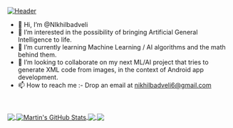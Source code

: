 
[![Header](https://user-images.githubusercontent.com/24986098/153083159-3a0c43b1-1ac2-401a-a721-c3c11a995d5f.png "Header")](https://google.co.in/)


- 👋 Hi, I’m @NIkhilbadveli
- 👀 I’m interested in the possibility of bringing Artificial General Intelligence to life.
- 🌱 I’m currently learning Machine Learning / AI algorithms and the math behind them.
- 💞️ I’m looking to collaborate on my next ML/AI project that tries to generate XML code from images, in the context of Android app development.
- 📫 How to reach me :- Drop an email at nikhilbadveli6@gmail.com

</br>
</br>
<a href="https://github.com/NIkhilbadveli/NIkhilbadveli">
  <img align="center" src="https://github-readme-stats.vercel.app/api/top-langs/?username=nikhilbadveli&hide=java,html,tex&title_color=ffffff&text_color=c9cacc&icon_color=2bbc8a&bg_color=1d1f21" />
</a>
<a href="https://github.com/NIkhilbadveli/NIkhilbadveli">
  <img align="center" src="https://github-readme-stats.vercel.app/api?username=nikhilbadveli&show_icons=true&line_height=27&count_private=true&title_color=ffffff&text_color=c9cacc&icon_color=2bbc8a&bg_color=1d1f21" alt="Martin's GitHub Stats" />
</a>

<a href="https://github.com/NIkhilbadveli">
  <img align="center" src="https://github-readme-stats.vercel.app/api/pin/?username=nikhilbadveli&repo=Artificial_Intelligence&title_color=ffffff&text_color=c9cacc&icon_color=2bbc8a&bg_color=1d1f21" />
</a>


<a href="https://github.com/NIkhilbadveli">
  <img align="center" src="https://github-readme-stats.vercel.app/api/pin/?username=nikhilbadveli&repo=Crypto-Experiments&title_color=ffffff&text_color=c9cacc&icon_color=2bbc8a&bg_color=1d1f21" />
</a> 

<!---
NIkhilbadveli/NIkhilbadveli is a ✨ special ✨ repository because its `README.md` (this file) appears on your GitHub profile.
You can click the Preview link to take a look at your changes.
--->
